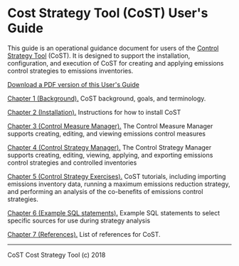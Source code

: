 Cost Strategy Tool (CoST) User's Guide
==

This guide is an operational guidance document for users of the [Control Strategy Tool](https://www.epa.gov/economic-and-cost-analysis-air-pollution-regulations/cost-analysis-modelstools-air-pollution#control%20strategy%20tool) (CoST). It is designed to support the installation, configuration, and execution of CoST for creating and applying emissions control strategies to emissions inventories.

[Download a PDF version of this User's Guide](./PDF/COST_USER_MANUAL.pdf)

[Chapter 1 (Background).](./ch1_introduction.md) CoST background, goals, and terminology.

[Chapter 2 (Installation).](./ch2_installing_cost.md) Instructions for how to install CoST

[Chapter 3 (Control Measure Manager).](./ch3_control_measure_manager.md) The Control Measure Manager supports creating, editing, and viewing emissions control measures

[Chapter 4 (Control Strategy Manager).](./ch4_control_strategy_manager.md) The Control Strategy Manager supports creating, editing, viewing, applying, and exporting emissions control strategies and controlled inventories

[Chapter 5 (Control Strategy Exercises).](./ch5_control_strategy_exercises.md) CoST tutorials, including importing emissions inventory data, running a maximum emissions reduction strategy, and performing an analysis of the co-benefits of emissions control strategies.

[Chapter 6 (Example SQL statements).](./ch6_example_sql.md) Example SQL statements to select specific sources for use during strategy analysis

[Chapter 7 (References).](./ch7_references.md) List of references for CoST.

***

CoST Cost Strategy Tool (c) 2018<br>
